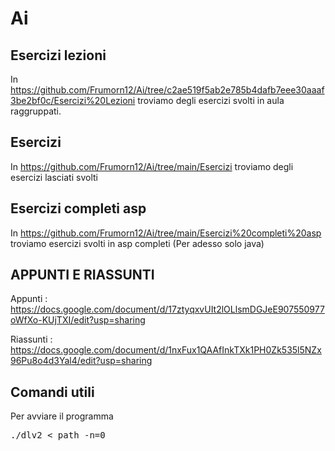 # Ai

## Esercizi lezioni 

In https://github.com/Frumorn12/Ai/tree/c2ae519f5ab2e785b4dafb7eee30aaaf3be2bf0c/Esercizi%20Lezioni troviamo degli esercizi svolti in aula raggruppati.

## Esercizi 

In https://github.com/Frumorn12/Ai/tree/main/Esercizi troviamo degli esercizi lasciati svolti

## Esercizi completi asp

In https://github.com/Frumorn12/Ai/tree/main/Esercizi%20completi%20asp troviamo esercizi svolti in asp completi (Per adesso solo java) 

## 

## APPUNTI E RIASSUNTI

Appunti : https://docs.google.com/document/d/17ztyqxvUIt2lOLlsmDGJeE907550977oWfXo-KUjTXI/edit?usp=sharing

Riassunti : https://docs.google.com/document/d/1nxFux1QAAfInkTXk1PH0Zk535l5NZx96Pu8o4d3Yal4/edit?usp=sharing

## Comandi utili

Per avviare il programma
<pre>./dlv2 < path -n=0</pre>
